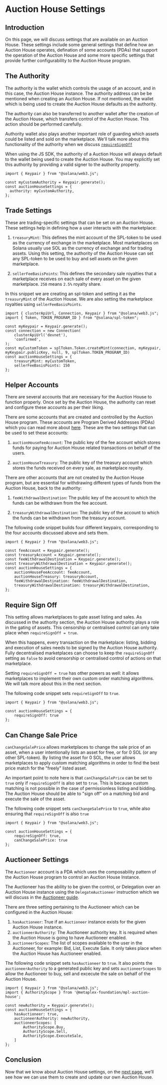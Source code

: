 # Auction House Settings

## Introduction

On this page, we will discuss settings that are available on an Auction House. These settings include some general settings that define how an Auction House operates, defination of some accounts (PDAs) that support the operation of the Auction House and some more specific settings that provide further configurability to the Auction House program.

## The Authority

The authority is the wallet which controls the usage of an account, and in this case, the Auction House instance. The authority address can be be mentioned when creating an Auction House. If not mentioned, the wallet which is being used to create the Auction House defaults as the authority. 

The authority can also be transferred to another wallet after the creation of the Auction House, which transfers control of the Auction House. This action should be performed carefully.

Authority wallet also plays another important role of guarding which assets could be listed and sold on the marketplace. We'll talk more about this functionality of the authority when we discuss [`requireSignOff`](#requiresignoff)

<Accordion>
<AccordionItem title="JS SDK" open={true}>
<div className="accordion-item-padding">

When using the JS SDK, the authority of a Auction House will always default to the wallet being used to create the Auction House. You may explicitly set this authority by providing a valid signer to the authority property.

```tsx
import { Keypair } from "@solana/web3.js";

const myCustomAuthority = Keypair.generate();
const auctionHouseSettings = {
  authority: myCustomAuthority,
};
```

</div>
</AccordionItem>
</Accordion>

## Trade Settings

These are trading-specific settings that can be set on an Auction House. These settings help in defining how a user interacts with the marketplace:

1. `treasuryMint`: This defines the mint account of the SPL-token to be used as the currency of exchange in the marketplace. Most marketplaces on Solana usually use SOL as the currency of exchange and for trading assets. Using this setting, the authority of the Auction House can set any SPL-token to be used to buy and sell assets on the given marketplace.

2. `sellerFeeBasisPoints`: This defines the secondary sale royalties that a marketplace receives on each sale of every asset on the given marketplace. `250` means `2.5%` royalty share.

<Accordion>
<AccordionItem title="JS SDK" open={true}>
<div className="accordion-item-padding">

In this snippet we are creating an spl-token and setting it as the `treasuryMint` of the Auction House. We are also setting the marketplace royalties using `sellerFeeBasisPoints`.

```tsx
import { clusterApiUrl, Connection, Keypair } from "@solana/web3.js";
import { Token, TOKEN_PROGRAM_ID } from "@solana/spl-token";

const myKeypair = Keypair.generate();
const connection = new Connection(
    clusterApiUrl('devnet'),
    'confirmed',
);
const myCustomToken = splToken.Token.createMint(connection, myKeypair, myKeypair.publicKey, null, 9, splToken.TOKEN_PROGRAM_ID)
const auctionHouseSettings = {
    treasuryMint: myCustomToken,
    sellerFeeBasisPoints: 150
};
```

</div>
</AccordionItem>
</Accordion>


## Helper Accounts

There are several accounts that are necessary for the Auction House to function properly. Once set by the Auction House, the authority can reset and configure these accounts as per their liking.

There are some accounts that are created and controlled by the Auction House program. These accounts are Program Derived Addresses (PDAs) which you can read more about [here](https://solanacookbook.com/core-concepts/pdas.html). These are the two settings that can be used to set these accounts:

1. `auctionHouseFeeAccount`: The public key of the fee account which stores funds for paying for Auction House related transactions on behalf of the users. 

2. `auctionHouseTreasury`: The public key of the treasury account which stores the funds received on every sale, as marketplace royalty.

There are other accounts that are not created by the Auction House program, but are essential for withdrawing different types of funds from the Auction House, back to the authority:

1. `feeWithdrawalDestination`: The public key of the account to which the funds can be withdrawn from the fee account. 

2. `treasuryWithdrawalDestination`: The public key of the account to which the funds can be withdrawn from the treasury account.

<Accordion>
<AccordionItem title="JS SDK" open={true}>
<div className="accordion-item-padding">
    
The following code snippet builds four different keypairs, corresponding to the four accounts discussed above and sets them.

```tsx
import { Keypair } from "@solana/web3.js";

const feeAccount = Keypair.generate();
const treasuryAccount = Keypair.generate();
const feeWithdrawalDestination = Keypair.generate();
const treasuryWithdrawalDestination = Keypair.generate();
const auctionHouseSettings = {
    auctionHouseFeeAccount: feeAccount,
    auctionHouseTreasury: treasuryAccount,
    feeWithdrawalDestination: feeWithdrawalDestination,
    treasuryWithdrawalDestination: treasuryWithdrawalDestination,
};
```

</div>
</AccordionItem>
</Accordion>


## Require Sign Off
This setting allows marketplaces to gate asset listing and sales. As discussed in the authority section, the Auction House authority plays a role in the gating of assets. This censorship or centralised control can only take place when `requireSignOff = true`.

When this happens, every transaction on the marketplace: listing, bidding and execution of sales needs to be signed by the Auction House authority. Fully decentralised marketplaces can choose to keep the `requireSignOff` setting as `false` to avoid censorship or centralised control of actions on that marketplace. 

Setting `requireSignOff = true` has other powers as well: it allows marketplaces to implement their own custom order matching algorithms. We will talk more about this in the next section.

<Accordion>
<AccordionItem title="JS SDK" open={true}>
<div className="accordion-item-padding">
    
The following code snippet sets `requireSignOff` to `true`.

```tsx
import { Keypair } from "@solana/web3.js";

const auctionHouseSettings = {
    requireSignOff: true
};
```

</div>
</AccordionItem>
</Accordion>

## Can Change Sale Price

`canChangeSalePrice` allows marketplaces to change the sale price of an asset, when a user intentionally lists an asset for free, or for 0 SOL (or any other SPL-token). By listing the asset for 0 SOL, the user allows marketplaces to apply custom matching algorithms in order to find the best price match for the "freely" listed asset.


An important point to note here is that `canChangeSalePrice` can be set to `true` only if `requireSignOff` is also set to `true`. This is because custom matching is not possible in the case of permissionless listing and bidding. The Auction House should be able to "sign off" on a matching bid and execute the sale of the asset.

<Accordion>
<AccordionItem title="JS SDK" open={true}>
<div className="accordion-item-padding">
    
The following code snippet sets `canChangeSalePrice` to `true`, while also ensuring that `requireSignOff` is also `true`

```tsx
import { Keypair } from "@solana/web3.js";

const auctionHouseSettings = {
    requireSignOff: true,
    canChangeSalePrice: true
};
```

</div>
</AccordionItem>
</Accordion>

## Auctioneer Settings

The `Auctioneer` account is a PDA which uses the composability pattern of the Auction House program to control an Auction House Instance.

The Auctioneer has the ability to be given the control, or Delegation over an Auction House instance using the `DelegateAuctioneer` instruction which we will discuss in the [Auctioneer guide](#TODO).

There are three setting pertaining to the Auctioneer which can be configured in the Auction House:

1. `hasAuctioneer`: True if an `Auctioneer` instance exists for the given Auction House instance.
2. `auctioneerAuthority`: The Auctioneer authority key. It is required when the Auction House is going to have Auctioneer enabled.
3. `auctioneerScopes`: The list of scopes available to the user in the Auctioneer, for example: Bid, List, Execute Sale. It only takes place when the Auction House has Auctioneer enabled.

<Accordion>
<AccordionItem title="JS SDK" open={true}>
<div className="accordion-item-padding">
    
The following code snippet sets `hasAuctioneer` to `true`. It also points the `auctioneerAuthority` to a generated public key and sets `auctioneerScopes` to allow the Auctioneer to buy, sell and excecute the sale on behalf of the Auction House.

```tsx
import { Keypair } from "@solana/web3.js";
import { AuthorityScope } from '@metaplex-foundation/mpl-auction-house';

const newAuthority = Keypair.generate();
const auctionHouseSettings = {
    hasAuctioneer: true,
    auctioneerAuthority: newAuthority,
    auctioneerScopes: [
        AuthorityScope.Buy,
        AuthorityScope.Sell,
        AuthorityScope.ExecuteSale,
    ]
};
```

</div>
</AccordionItem>
</Accordion>

## Conclusion
Now that we know about Auction House settings, on the [next page](#TODO), we’ll see how we can use them to create and update our own Auction House.
